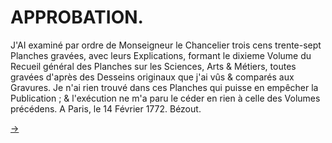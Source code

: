 APPROBATION.
============

J'AI examiné par ordre de Monseigneur le Chancelier trois cens trente-sept Planches gravées, avec leurs Explications, formant le dixieme Volume du Recueil général des Planches sur les Sciences, Arts & Métiers, toutes gravées d'après des Desseins originaux que j'ai vûs & comparés aux Gravures. Je n'ai rien trouvé dans ces Planches qui puisse en empêcher la Publication ; & l'exécution ne m'a paru le céder en rien à celle des Volumes précédens. A Paris, le 14 Février 1772. Bézout.

[->](05-Privilege_du_Roi.md)
